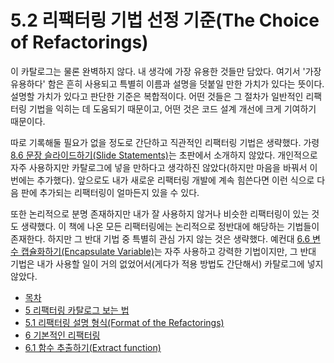 # 5.2 리팩터링 기법 선정 기준(The Choice of Refactorings)
이 카탈로그는 물론 완벽하지 않다. 내 생각에 가장 유용한 것들만 담았다. 여기서 '가장 유용하다' 함은 흔히 사용되고 특별히 이름과 설명을 덧붙일 만한 가치가 있다는 뜻이다. 설명할 가치가 있다고 판단한 기준은 복합적이다. 어떤 것들은 그 절차가 일반적인 리팩터링 기법을 익히는 데 도움되기 때문이고, 어떤 것은 코드 설계 개선에 크게 기여하기 때문이다.

따로 기록해둘 필요가 없을 정도로 간단하고 직관적인 리팩터링 기법은 생략했다. 가령 [8.6 문장 슬라이드하기(Slide Statements)](https://github.com/wonder13662/refactoring-v2/blob/writing/chapter08/8-6.md)는 초판에서 소개하지 않았다. 개인적으로 자주 사용하지만 카탈로그에 넣을 만하다고 생각하진 않았다(하지만 마음을 바꿔서 이번에는 추가했다). 앞으로도 내가 새로운 리팩터링 개발에 계속 힘쓴다면 이런 식으로 다음 판에 추가되는 리팩터링이 얼마든지 있을 수 있다.

또한 논리적으로 분명 존재하지만 내가 잘 사용하지 않거나 비슷한 리팩터링이 있는 것도 생략했다. 이 책에 나온 모든 리팩터링에는 논리적으로 정반대에 해당하는 기법들이 존재한다. 하지만 그 반대 기법 중 특별히 관심 가지 않는 것은 생략했다. 예컨대 [6.6 변수 캡슐화하기(Encapsulate Variable)](https://github.com/wonder13662/refactoring-v2/blob/writing/chapter06/6-6.md)는 자주 사용하고 강력한 기법이지만, 그 반대 기법은 내가 사용할 일이 거의 없었어서(게다가 적용 방법도 간단해서) 카탈로그에 넣지 않았다.

- [목차](https://github.com/wonder13662/refactoring-v2/blob/writing)
- [5 리팩터링 카탈로그 보는 법](https://github.com/wonder13662/refactoring-v2/blob/writing/chapter05)
- [5.1 리팩터링 설명 형식(Format of the Refactorings)](https://github.com/wonder13662/refactoring-v2/blob/writing/chapter05/5-1.md)
- [6 기본적인 리팩터링](https://github.com/wonder13662/refactoring-v2/blob/writing/chapter06)
- [6.1 함수 추출하기(Extract function)](https://github.com/wonder13662/refactoring-v2/blob/writing/chapter06/6-1.md)